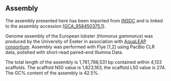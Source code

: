 **Assembly**
--------

The assembly presented here has been imported from [INSDC](http://www.insdc.org) and is linked to the assembly accession [[GCA\_958450375.1](http://www.ebi.ac.uk/ena/data/view/GCA_958450375.1)].

Genome assembly of the European lobster (*Homarus gammarus*) was produced by the University of Exeter in association with [AquaLEAP consortium](https://gtr.ukri.org/projects?ref=BB%2FS004343%2F1). Assembly was performed with Flye [1,2] using PacBio CLR data, polished with short-read paired-end Illumina Data.

The total length of the assembly is 1,761,786,531 bp contained within 4,133 scaffolds.
The scaffold N50 value is 1,823,183, the scaffold L50 value is 274.
The GC% content of the assembly is 42.5%.
